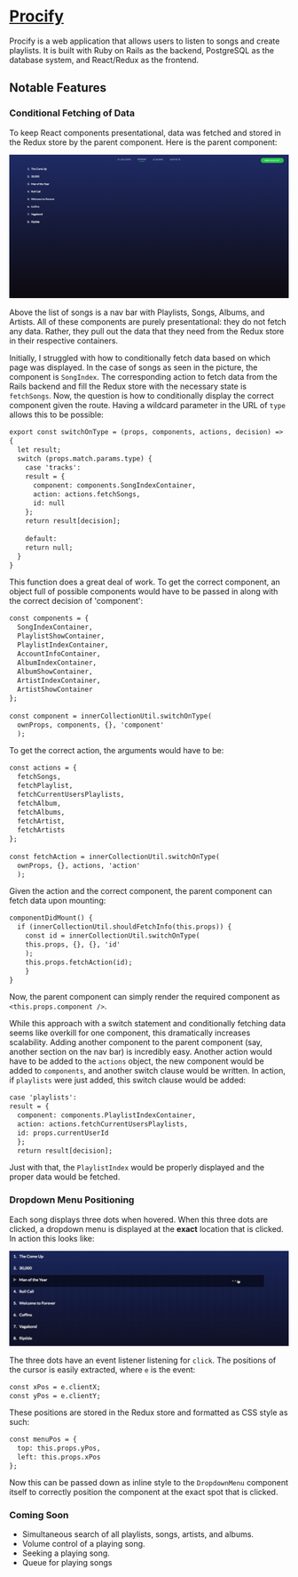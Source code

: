 # [Procify](http://procify.herokuapp.com)

Procify is a web application that allows users to listen to songs and create playlists. It is built with Ruby on Rails as the backend, PostgreSQL as the database system, and React/Redux as the frontend.

## Notable Features

### Conditional Fetching of Data

To keep React components presentational, data was fetched and stored in the Redux store by the parent component. Here is the parent component:

![InnerCollection component](app/assets/images/inner_collection.png)

Above the list of songs is a nav bar with Playlists, Songs, Albums, and Artists. All of these components are purely presentational: they do not fetch any data. Rather, they pull out the data that they need from the Redux store in their respective containers.

Initially, I struggled with how to conditionally fetch data based on which page was displayed. In the case of songs as seen in the picture, the component is `SongIndex`. The corresponding action to fetch data from the Rails backend and fill the Redux store with the necessary state is `fetchSongs`. Now, the question is how to conditionally display the correct component given the route. Having a wildcard parameter in the URL of `type` allows this to be possible:

```
export const switchOnType = (props, components, actions, decision) => {
  let result;
  switch (props.match.params.type) {
    case 'tracks':
    result = {
      component: components.SongIndexContainer,
      action: actions.fetchSongs,
      id: null
    };
    return result[decision];

    default:
    return null;
  }
}
```

This function does a great deal of work. To get the correct component, an object full of possible components would have to be passed in along with the correct decision of 'component':

```
const components = {
  SongIndexContainer,
  PlaylistShowContainer,
  PlaylistIndexContainer,
  AccountInfoContainer,
  AlbumIndexContainer,
  AlbumShowContainer,
  ArtistIndexContainer,
  ArtistShowContainer
};

const component = innerCollectionUtil.switchOnType(
  ownProps, components, {}, 'component'
  );
  ```

  To get the correct action, the arguments would have to be:

  ```
  const actions = {
    fetchSongs,
    fetchPlaylist,
    fetchCurrentUsersPlaylists,
    fetchAlbum,
    fetchAlbums,
    fetchArtist,
    fetchArtists
  };

  const fetchAction = innerCollectionUtil.switchOnType(
    ownProps, {}, actions, 'action'
    );
  ```

Given the action and the correct component, the parent component can fetch data upon mounting:

```
componentDidMount() {
  if (innerCollectionUtil.shouldFetchInfo(this.props)) {
    const id = innerCollectionUtil.switchOnType(
    this.props, {}, {}, 'id'
    );
    this.props.fetchAction(id);
    }
}
```

Now, the parent component can simply render the required component as `<this.props.component />`.

While this approach with a switch statement and conditionally fetching data seems like overkill for one component, this dramatically increases scalability. Adding another component to the parent component (say, another section on the nav bar) is incredibly easy. Another action would have to be added to the `actions` object, the new component would be added to `components`, and another switch clause would be written. In action, if `playlists` were just added, this switch clause would be added:


```
case 'playlists':
result = {
  component: components.PlaylistIndexContainer,
  action: actions.fetchCurrentUsersPlaylists,
  id: props.currentUserId
  };
  return result[decision];
```
Just with that, the `PlaylistIndex` would be properly displayed and the proper data would be fetched.


### Dropdown Menu Positioning

Each song displays three dots when hovered. When this three dots are clicked, a dropdown menu is displayed at the **exact** location that is clicked. In action this looks like:

![Dropdown Menu gif example](./app/assets/images/dropdown_menu_positioning_demo.gif)

The three dots have an event listener listening for `click`. The positions of the cursor is easily extracted, where `e` is the event:

```
const xPos = e.clientX;
const yPos = e.clientY;
```

These positions are stored in the Redux store and formatted as CSS style as such:

```
const menuPos = {
  top: this.props.yPos,
  left: this.props.xPos
};
```

Now this can be passed down as inline style to the `DropdownMenu` component itself to correctly position the component at the exact spot that is clicked.

### Coming Soon

- Simultaneous search of all playlists, songs, artists, and albums.
- Volume control of a playing song.
- Seeking a playing song.
- Queue for playing songs
